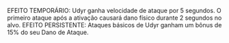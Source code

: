 
EFEITO TEMPORÁRIO: Udyr ganha velocidade de ataque por 5 segundos. O primeiro ataque após a ativação causará dano físico durante 2 segundos no alvo. EFEITO PERSISTENTE: Ataques básicos de Udyr ganham um bônus de 15% do seu Dano de Ataque.
